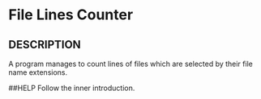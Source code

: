 # File Lines Counter

## DESCRIPTION
A program manages to count lines of files which are selected by their file name extensions.

##HELP
Follow the inner introduction.